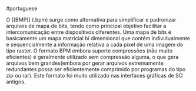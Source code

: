 #portuguese

O [[BMP]] (.bpm) surge como alternativa para simplificar e padronizar arquivos de mapa de bits, tendo como principal objetivo facilitar a intercomunicação entre dispositivos diferentes. Uma mapa de bits é basicamente um mapa matricial bi dimensional que contém individualmente e sequencialmente a informação relativa a cada pixel de uma imagem do tipo raster. O formato BPM embora suporte compressões (não muito eficientes) é geralmente utilizado sem compressão alguma, o que gera arquivos bem grandes(embora por gerar arquivos extremamente redundantes possa ser eficientemente comprimido por programas do tipo zip ou rar). Este formato foi muito utilizado nas interfaces gráficas de SO antigos. 